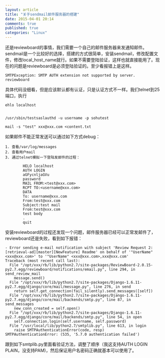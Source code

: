 ```yaml
---
layout: article
title: "关于sendmail邮件服务器的搭建"
date: 2015-04-01 20:14
comments: true
published: true
categories: "Linux"
---
```


  还是reviewboard的事情，我们需要一个自己的邮件服务器来发通知邮件。sendmail是一个比较好的选择，搭建的方式很简单，安装sendmail，修改配置文件，修改local_host_name就行。如果不需要登陆验证，这样也就直接能用了。现在的问题是reviewboard是必须登陆验证的。至少看报错上是这样。

  	SMTPException: SMTP AUTH extension not supported by server. reviewboard
 
  具体代码没细看，但是应该默认都有认证，只是认证方式不一样。我们telnet到25端口，执行

  	ehlo localhost


 	/usr/sbin/testsaslauthd -u username -p sohutest

    mail -s "test" xxx@xxx.com <content.txt

<!--more-->

  如果邮件不能正常发送可以通过如下方式debug：

  	1. 查看/var/log/messages
  	2. 查看用户mail
  	3. 通过telnet模拟一下登陆发邮件的过程：

			HELO localhost
			AUTH LOGIN 
			aGFycnljaGVu
			password
			MAIL FROM:<test@xxx.com>
			RCPT TO:<username@xxx.com>
			DATA
			To: username@xxx.com
			From:test@xxx.com
			Subject:test mail
			From:test@xxx.com
			test body
			.
			quit

  安装reviewboard的过程还发现一个问题，邮件服务器已经可以正常发邮件了，reviewboard还是失败，看到如下报错：
	
	- Error sending e-mail notification with subject 'Review Request 2: [retrieval-ad][master][NewFeature] Readme' on behalf of '"UserName" <xxx@xxx.com>' to '"UserName" <xxx@xxx.com>,xxx@xxx.com'
	Traceback (most recent call last):
	  File "/opt/xxx/rb/lib/python2.7/site-packages/ReviewBoard-2.0.15-py2.7.egg/reviewboard/notifications/email.py", line 294, in send_review_mail
	    message.send()
	  File "/opt/xxx/rb/lib/python2.7/site-packages/Django-1.6.11-py2.7.egg/django/core/mail/message.py", line 276, in send
	    return self.get_connection(fail_silently).send_messages([self])
	  File "/opt/xxx/rb/lib/python2.7/site-packages/Django-1.6.11-py2.7.egg/django/core/mail/backends/smtp.py", line 87, in send_messages
	    new_conn_created = self.open()
	  File "/opt/xxx/rb/lib/python2.7/site-packages/Django-1.6.11-py2.7.egg/django/core/mail/backends/smtp.py", line 54, in open
	    self.connection.login(self.username, self.password)
	  File "/usr/local/lib/python2.7/smtplib.py", line 613, in login
	    raise SMTPAuthenticationError(code, resp)
	SMTPAuthenticationError: (535, '5.7.0 authentication failed')
  
  跟到如下smtplib.py里面看验证方法，调整了顺序（我这支持AUTH LOGIN PLAIN，没支持PAM)，然后保证用户名密码正确就基本可以使用了。

[1]: http://blog.sina.com.cn/s/blog_6b61ec070101e161.html "CentOS sendmail安装及邮件域名配置"
[2]: http://ju.outofmemory.cn/entry/12533   "testsaslauthd “authentication failed” 解决办法"